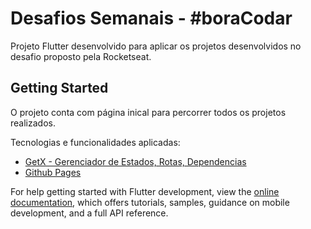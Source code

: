 # Desafios Semanais - #boraCodar

Projeto Flutter desenvolvido para aplicar os projetos desenvolvidos no desafio proposto pela Rocketseat.

## Getting Started

O projeto conta com página inical para percorrer todos os projetos realizados.


Tecnologias e funcionalidades aplicadas:

- [GetX - Gerenciador de Estados, Rotas, Dependencias](https://github.com/jonataslaw/getx/blob/master/README.pt-br.md)
- [Github Pages](lukassorth.github.io/desafios_semanais/)

For help getting started with Flutter development, view the
[online documentation](https://docs.flutter.dev/), which offers tutorials,
samples, guidance on mobile development, and a full API reference.
